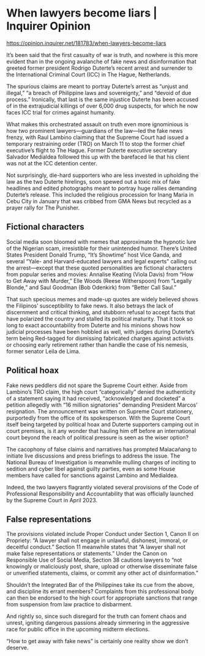 # When lawyers become liars | Inquirer Opinion

https://opinion.inquirer.net/181783/when-lawyers-become-liars



It’s been said that the first casualty of war is truth, and nowhere is this more evident than in the ongoing avalanche of fake news and disinformation that greeted former president Rodrigo Duterte’s recent arrest and surrender to the International Criminal Court (ICC) in The Hague, Netherlands.

The spurious claims are meant to portray Duterte’s arrest as “unjust and illegal,” “a breach of Philippine laws and sovereignty,” and “devoid of due process.” Ironically, that last is the same injustice Duterte has been accused of in the extrajudicial killings of over 6,000 drug suspects, for which he now faces ICC trial for crimes against humanity.

What makes this orchestrated assault on truth even more ignominious is how two prominent lawyers—guardians of the law—led the fake news frenzy, with Raul Lambino claiming that the Supreme Court had issued a temporary restraining order (TRO) on March 11 to stop the former chief executive’s flight to The Hague. Former Duterte executive secretary Salvador Medialdea followed this up with the barefaced lie that his client was not at the ICC detention center.

Not surprisingly, die-hard supporters who are less invested in upholding the law as the two Duterte hirelings, soon spewed out a toxic mix of fake headlines and edited photographs meant to portray huge rallies demanding Duterte’s release. This included the religious procession for Inang Maria in Cebu City in January that was cribbed from GMA News but recycled as a prayer rally for The Punisher.



##  Fictional characters



Social media soon bloomed with memes that approximate the hypnotic lure of the Nigerian scam, irresistible for their unintended humor. There’s United States President Donald Trump, “It’s Showtime” host Vice Ganda, and several “Yale- and Harvard-educated lawyers and legal experts” calling out the arrest—except that these quoted personalities are fictional characters from popular series and movies: Annalise Keating (Viola Davis) from “How to Get Away with Murder,” Elle Woods (Reese Witherspoon) from “Legally Blonde,” and Saul Goodman (Bob Odenkirk) from “Better Call Saul.”

That such specious memes and made-up quotes are widely believed shows the Filipinos’ susceptibility to fake news. It also betrays the lack of discernment and critical thinking, and stubborn refusal to accept facts that have polarized the country and stalled its political maturity. That it took so long to exact accountability from Duterte and his minions shows how judicial processes have been hobbled as well, with judges during Duterte’s term being Red-tagged for dismissing fabricated charges against activists or choosing early retirement rather than handle the case of his nemesis, former senator Leila de Lima.



##  Political hoax



Fake news peddlers did not spare the Supreme Court either. Aside from Lambino’s TRO claim, the high court “categorically” denied the authenticity of a statement saying it had received, “acknowledged and docketed” a petition allegedly with “16 million signatories” demanding President Marcos’ resignation. The announcement was written on Supreme Court stationery, purportedly from the office of its spokesperson. With the Supreme Court itself being targeted by political hoax and Duterte supporters camping out in court premises, is it any wonder that hauling him off before an international court beyond the reach of political pressure is seen as the wiser option?

The cacophony of false claims and narratives has prompted Malacañang to initiate live discussions and press briefings to address the issue. The National Bureau of Investigation is meanwhile mulling charges of inciting to sedition and cyber libel against guilty parties, even as some House members have called for sanctions against Lambino and Medialdea.

Indeed, the two lawyers flagrantly violated several provisions of the Code of Professional Responsibility and Accountability that was officially launched by the Supreme Court in April 2023.



##  False representations



The provisions violated include Proper Conduct under Section 1, Canon II on Propriety: “A lawyer shall not engage in unlawful, dishonest, immoral, or deceitful conduct.” Section 11 meanwhile states that “A lawyer shall not make false representations or statements.” Under the Canon on Responsible Use of Social Media, Section 38 cautions lawyers to “not knowingly or maliciously post, share, upload or otherwise disseminate false or unverified statements, claims, or commit any other act of disinformation.”

Shouldn’t the Integrated Bar of the Philippines take its cue from the above, and discipline its errant members? Complaints from this professional body can then be endorsed to the high court for appropriate sanctions that range from suspension from law practice to disbarment.

And rightly so, since such disregard for the truth can foment chaos and unrest, igniting dangerous passions already simmering in the aggressive race for public office in the upcoming midterm elections.

“How to get away with fake news” is certainly one reality show we don’t deserve.